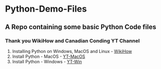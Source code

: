 # Python-Demo-Files
## A Repo containing some basic Python Code files

### Thank you WikiHow and Canadian Conding YT Channel

1. Installing Python on Windows, MacOS and Linux - [WikiHow](https://www.wikihow.com/Install-Python)
2. Install Python - MacOS - [YT-MacOS](https://www.youtube.com/watch?v=3-sPfR4JEQ8)
3. Install Python - Windows - [YT-Win](https://www.youtube.com/watch?v=s6X_BVfncOw)
